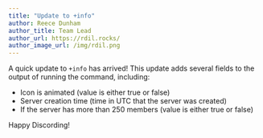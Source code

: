 ```yaml
---
title: "Update to +info"
author: Reece Dunham
author_title: Team Lead
author_url: https://rdil.rocks/
author_image_url: /img/rdil.png
---
```


A quick update to `+info` has arrived!
This update adds several fields to the output of running the command, including:

-   Icon is animated (value is either true or false)
-   Server creation time (time in UTC that the server was created)
-   If the server has more than 250 members (value is either true or false)

Happy Discording!
